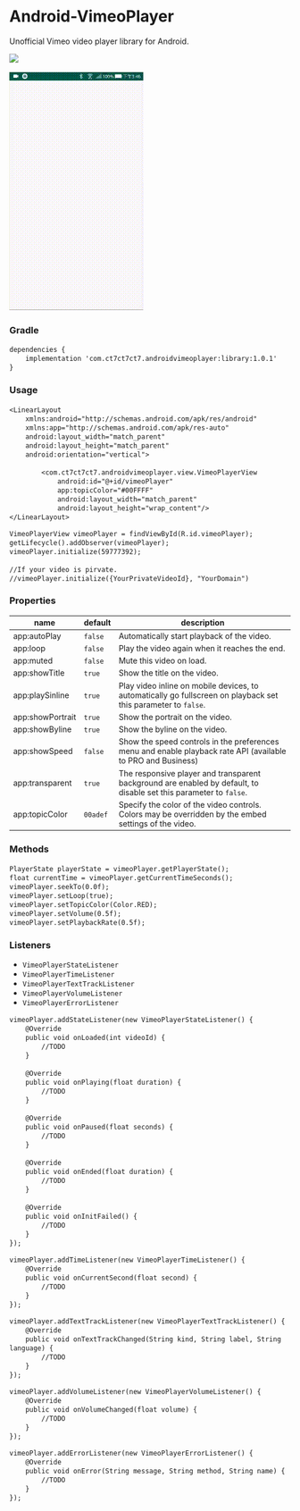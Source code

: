 # Android-VimeoPlayer
Unofficial Vimeo video player library for Android.

[![](https://api.bintray.com/packages/ct7ct7ct7/maven/AndroidVimeoPlayer/images/download.svg)](https://bintray.com/ct7ct7ct7/maven/AndroidVimeoPlayer/_latestVersion)

![screenshot](/screenshot.gif)

### **Gradle**

```
dependencies {
    implementation 'com.ct7ct7ct7.androidvimeoplayer:library:1.0.1'
}
```

### **Usage**
```
<LinearLayout
    xmlns:android="http://schemas.android.com/apk/res/android"
    xmlns:app="http://schemas.android.com/apk/res-auto"
    android:layout_width="match_parent"
    android:layout_height="match_parent"
    android:orientation="vertical">
    
        <com.ct7ct7ct7.androidvimeoplayer.view.VimeoPlayerView
            android:id="@+id/vimeoPlayer"
            app:topicColor="#00FFFF"
            android:layout_width="match_parent"
            android:layout_height="wrap_content"/>
</LinearLayout>
```

```
VimeoPlayerView vimeoPlayer = findViewById(R.id.vimeoPlayer);
getLifecycle().addObserver(vimeoPlayer);
vimeoPlayer.initialize(59777392);

//If your video is pirvate.
//vimeoPlayer.initialize({YourPrivateVideoId}, "YourDomain")
```

### **Properties**
name               | default  | description
-------------------| -------- | -----------
app:autoPlay       | `false`  | Automatically start playback of the video. 
app:loop           | `false`  | Play the video again when it reaches the end.
app:muted          | `false`  | Mute this video on load.
app:showTitle      | `true`   | Show the title on the video.
app:playSinline    | `true`   | Play video inline on mobile devices, to automatically go fullscreen on playback set this parameter to `false`.
app:showPortrait   | `true`   | Show the portrait on the video.
app:showByline     | `true`   | Show the byline on the video.
app:showSpeed      | `false`  | Show the speed controls in the preferences menu and enable playback rate API (available to PRO and Business)
app:transparent    | `true`   | The responsive player and transparent background are enabled by default, to disable set this parameter to `false`.
app:topicColor     | `00adef` | Specify the color of the video controls. Colors may be overridden by the embed settings of the video.


### **Methods**
```
PlayerState playerState = vimeoPlayer.getPlayerState();
float currentTime = vimeoPlayer.getCurrentTimeSeconds();
vimeoPlayer.seekTo(0.0f);
vimeoPlayer.setLoop(true);
vimeoPlayer.setTopicColor(Color.RED);
vimeoPlayer.setVolume(0.5f);
vimeoPlayer.setPlaybackRate(0.5f);
```

### **Listeners**
* `VimeoPlayerStateListener`
* `VimeoPlayerTimeListener`
* `VimeoPlayerTextTrackListener`
* `VimeoPlayerVolumeListener`
* `VimeoPlayerErrorListener`

```
vimeoPlayer.addStateListener(new VimeoPlayerStateListener() {
    @Override
    public void onLoaded(int videoId) {
        //TODO
    }

    @Override
    public void onPlaying(float duration) {
        //TODO
    }

    @Override
    public void onPaused(float seconds) {
        //TODO
    }

    @Override
    public void onEnded(float duration) {
        //TODO
    }
    
    @Override
    public void onInitFailed() {
        //TODO
    }
});
```

```
vimeoPlayer.addTimeListener(new VimeoPlayerTimeListener() {
    @Override
    public void onCurrentSecond(float second) {
        //TODO
    }
});
```

```
vimeoPlayer.addTextTrackListener(new VimeoPlayerTextTrackListener() {
    @Override
    public void onTextTrackChanged(String kind, String label, String language) {
        //TODO
    }
});
```

```
vimeoPlayer.addVolumeListener(new VimeoPlayerVolumeListener() {
    @Override
    public void onVolumeChanged(float volume) {
        //TODO
    }
});
```

```
vimeoPlayer.addErrorListener(new VimeoPlayerErrorListener() {
    @Override
    public void onError(String message, String method, String name) {
        //TODO
    }
});
```
